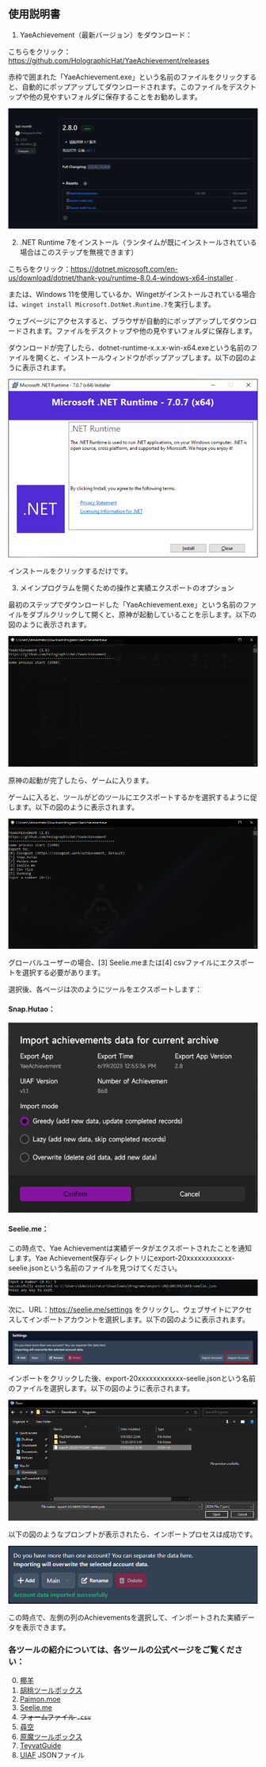 ## 使用説明書

1. YaeAchievement（最新バージョン）をダウンロード：

こちらをクリック：https://github.com/HolographicHat/YaeAchievement/releases

赤枠で囲まれた「YaeAchievement.exe」という名前のファイルをクリックすると、自動的にポップアップしてダウンロードされます。このファイルをデスクトップや他の見やすいフォルダに保存することをお勧めします。

![image](https://github.com/prpjzz/yae-markdown-en/blob/main/image/Guide1.png)

2. .NET Runtime 7をインストール（ランタイムが既にインストールされている場合はこのステップを無視できます）

こちらをクリック：https://dotnet.microsoft.com/en-us/download/dotnet/thank-you/runtime-8.0.4-windows-x64-installer .

または、Windows 11を使用しているか、Wingetがインストールされている場合は、`winget install Microsoft.DotNet.Runtime.7`を実行します。

ウェブページにアクセスすると、ブラウザが自動的にポップアップしてダウンロードされます。ファイルをデスクトップや他の見やすいフォルダに保存します。

ダウンロードが完了したら、dotnet-runtime-x.x.x-win-x64.exeという名前のファイルを開くと、インストールウィンドウがポップアップします。以下の図のように表示されます。

![image](https://github.com/prpjzz/yae-markdown-en/blob/main/image/Guide2.png)

インストールをクリックするだけです。

3. メインプログラムを開くための操作と実績エクスポートのオプション

最初のステップでダウンロードした「YaeAchievement.exe」という名前のファイルをダブルクリックして開くと、原神が起動していることを示します。以下の図のように表示されます。

![image](https://github.com/prpjzz/yae-markdown-en/blob/main/image/Guide3.png)

原神の起動が完了したら、ゲームに入ります。

ゲームに入ると、ツールがどのツールにエクスポートするかを選択するように促します。以下の図のように表示されます。

![image](https://github.com/prpjzz/yae-markdown-en/blob/main/image/Guide4.png)

グローバルユーザーの場合、[3] Seelie.meまたは[4] csvファイルにエクスポートを選択する必要があります。

選択後、各ページは次のようにツールをエクスポートします：

#### Snap.Hutao：

![image](https://github.com/prpjzz/yae-markdown-en/blob/main/image/Guide5.png)

#### Seelie.me：

この時点で、Yae Achievementは実績データがエクスポートされたことを通知します。Yae Achievement保存ディレクトリにexport-20xxxxxxxxxxxx-seelie.jsonという名前のファイルを見つけてください。

![image](https://github.com/prpjzz/yae-markdown-en/blob/main/image/Guide6.png)

次に、URL：https://seelie.me/settings をクリックし、ウェブサイトにアクセスしてインポートアカウントを選択します。以下の図のように表示されます。

![image](https://github.com/prpjzz/yae-markdown-en/blob/main/image/Guide7.png)

インポートをクリックした後、export-20xxxxxxxxxxxx-seelie.jsonという名前のファイルを選択します。以下の図のように表示されます。

![image](https://github.com/prpjzz/yae-markdown-en/blob/main/image/Guide8.png)

以下の図のようなプロンプトが表示されたら、インポートプロセスは成功です。

![image](https://github.com/prpjzz/yae-markdown-en/blob/main/image/Guide9.png)

この時点で、左側の列のAchievementsを選択して、インポートされた実績データを表示できます。

### 各ツールの紹介については、各ツールの公式ページをご覧ください：

0. [椰羊](https://cocogoat.work/achievement)
1. [胡桃ツールボックス](https://github.com/DGP-Studio/Snap.HuTao)
2. [Paimon.moe](https://paimon.moe/achievement/)
3. [Seelie.me](https://seelie.me/achievements)
4. ~~フォームファイル `.csv`~~
5. [尋空](https://github.com/xunkong/xunkong)
6. [原魔ツールボックス](https://apps.apple.com/app/id1663989619)
7. [TeyvatGuide](https://github.com/BTMuli/TeyvatGuide)
8. [UIAF](https://uigf.org/standards/UIAF.html) JSONファイル
